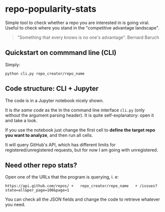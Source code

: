 # repo-popularity-stats

Simple tool to check whether a repo you are interested in is going viral. Useful to check where you stand in the "competitive advantage landscape".

> "Something that every knows is no one's advantage".  Bernard Baruch

## Quickstart on commmand line (CLI)

Simply:
```
python cli.py repo_creator/repo_name
```

## Code structure: CLI + Jupyter

The code is in a Jupyter notebook nicely shown.

It is *the same code* as the in the command line interface `cli.py` (only without the argument parsing header). It is quite self-explanatory: open it and take a look. 

If you use the notebook just change the first cell to **define the target repo you want to analyze**, and then run all cells.

It will query GitHub's API, which has different limits for registered/unregistered requests, but for now I am going with unregistered.

## Need other repo stats?

Open one of the URLs that the program is querying, i. e:

```
https://api.github.com/repos/ +   repo_creator/repo_name   + /issues?state=all&per_page=100&page=1
```

You can check all the JSON fields and change the code to retrieve whatever you need.
